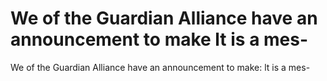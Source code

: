 # We of the Guardian Alliance have an announcement to make lt is a mes-

We of the Guardian Alliance have an announcement to make: lt is a mes-